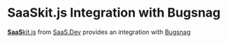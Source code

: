 
# **SaaS**kit.js Integration with Bugsnag

[**SaaS**kit.js](https://saaskit.js.org) from [SaaS.Dev](https://saas.dev) provides an integration with [Bugsnag](https://saaskit.js.org/integrations/bugsnag)
